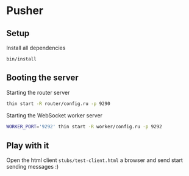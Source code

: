 # Pusher

## Setup

Install all dependencies

```
bin/install
```

## Booting the server

Starting the router server
```bash
thin start -R router/config.ru -p 9290
```

Starting the WebSocket worker server
```bash
WORKER_PORT='9292' thin start -R worker/config.ru -p 9292
```

## Play with it
Open the html client `stubs/test-client.html` a browser and send start sending messages :)
